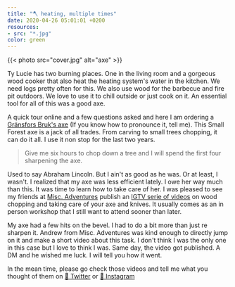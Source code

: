 ```yaml
---
title: "🪓 heating, multiple times"
date: 2020-04-26 05:01:01 +0200
resources:
- src: "*.jpg"
color: green
---
```


{{< photo src="cover.jpg" alt="axe" >}}

Ty Lucie has two burning places. One in the living room and a gorgeous wood cooker that also heat the heating system's water in the kitchen. We need logs pretty often for this. We also use wood for the barbecue and fire pit outdoors. We love to use it to chill outside or just cook on it. An essential tool for all of this was a good axe.

A quick tour online and a few questions asked and here I am ordering a [Gränsfors Bruk's axe](https://www.gransforsbruk.com/en/product/gransfors-small-forest-axe/) (If you know how to pronounce it, tell me). This Small Forest axe is a jack of all trades. From carving to small trees chopping, it can do it all. I use it non stop for the last two years.

> Give me six hours to chop down a tree and I will spend the first four sharpening the axe.

Used to say Abraham Lincoln. But I ain't as good as he was. Or at least, I wasn't. I realized that my axe was less efficient lately. I owe her way much than this. It was time to learn how to take care of her. I was pleased to see my friends at [Misc. Adventures](https://miscellaneousadventures.co.uk) publish an [IGTV serie of videos](https://www.instagram.com/misc_adventures/channel/) on wood chopping and taking care of your axe and knives. It usually comes as an in person workshop that I still want to attend sooner than later.

My axe had a few hits on the bevel. I had to do a bit more than just re sharpen it. Andrew from Misc. Adventures was kind enough to directly jump on it and make a short video about this task. I don't think I was the only one in this case but I love to think I was. Same day, the video got published. A DM and he wished me luck. I will tell you how it went.

In the mean time, please go check those videos and tell me what you thought of them on [🐥 Twitter](https://twitter.com/yann_ck) or [📸 Instagram](https://instagram.com/vadrouilles.co)
